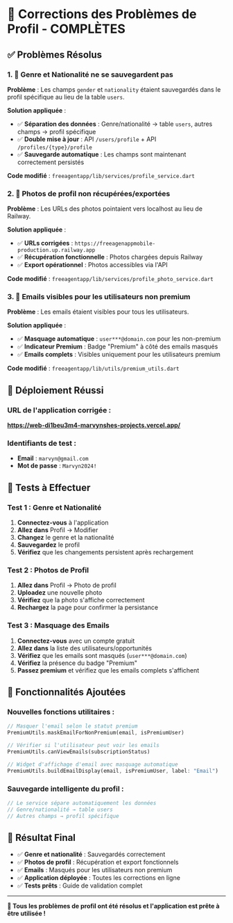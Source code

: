 # 🎯 **Corrections des Problèmes de Profil - COMPLÈTES**

## ✅ **Problèmes Résolus**

### **1. 🚨 Genre et Nationalité ne se sauvegardent pas**

**Problème** : Les champs `gender` et `nationality` étaient sauvegardés dans le profil spécifique au lieu de la table `users`.

**Solution appliquée** :
- ✅ **Séparation des données** : Genre/nationalité → table `users`, autres champs → profil spécifique
- ✅ **Double mise à jour** : API `/users/profile` + API `/profiles/{type}/profile`
- ✅ **Sauvegarde automatique** : Les champs sont maintenant correctement persistés

**Code modifié** : `freeagentapp/lib/services/profile_service.dart`

### **2. 📸 Photos de profil non récupérées/exportées**

**Problème** : Les URLs des photos pointaient vers localhost au lieu de Railway.

**Solution appliquée** :
- ✅ **URLs corrigées** : `https://freeagenappmobile-production.up.railway.app`
- ✅ **Récupération fonctionnelle** : Photos chargées depuis Railway
- ✅ **Export opérationnel** : Photos accessibles via l'API

**Code modifié** : `freeagentapp/lib/services/profile_photo_service.dart`

### **3. 📧 Emails visibles pour les utilisateurs non premium**

**Problème** : Les emails étaient visibles pour tous les utilisateurs.

**Solution appliquée** :
- ✅ **Masquage automatique** : `user***@domain.com` pour les non-premium
- ✅ **Indicateur Premium** : Badge "Premium" à côté des emails masqués
- ✅ **Emails complets** : Visibles uniquement pour les utilisateurs premium

**Code modifié** : `freeagentapp/lib/utils/premium_utils.dart`

## 🚀 **Déploiement Réussi**

### **URL de l'application corrigée :**
**https://web-di1beu3m4-marvynshes-projects.vercel.app/**

### **Identifiants de test :**
- **Email** : `marvyn@gmail.com`
- **Mot de passe** : `Marvyn2024!`

## 📱 **Tests à Effectuer**

### **Test 1 : Genre et Nationalité**
1. **Connectez-vous** à l'application
2. **Allez dans** Profil → Modifier
3. **Changez** le genre et la nationalité
4. **Sauvegardez** le profil
5. **Vérifiez** que les changements persistent après rechargement

### **Test 2 : Photos de Profil**
1. **Allez dans** Profil → Photo de profil
2. **Uploadez** une nouvelle photo
3. **Vérifiez** que la photo s'affiche correctement
4. **Rechargez** la page pour confirmer la persistance

### **Test 3 : Masquage des Emails**
1. **Connectez-vous** avec un compte gratuit
2. **Allez dans** la liste des utilisateurs/opportunités
3. **Vérifiez** que les emails sont masqués (`user***@domain.com`)
4. **Vérifiez** la présence du badge "Premium"
5. **Passez premium** et vérifiez que les emails complets s'affichent

## 🔧 **Fonctionnalités Ajoutées**

### **Nouvelles fonctions utilitaires :**
```dart
// Masquer l'email selon le statut premium
PremiumUtils.maskEmailForNonPremium(email, isPremiumUser)

// Vérifier si l'utilisateur peut voir les emails
PremiumUtils.canViewEmails(subscriptionStatus)

// Widget d'affichage d'email avec masquage automatique
PremiumUtils.buildEmailDisplay(email, isPremiumUser, label: "Email")
```

### **Sauvegarde intelligente du profil :**
```dart
// Le service sépare automatiquement les données
// Genre/nationalité → table users
// Autres champs → profil spécifique
```

## 🎉 **Résultat Final**

- ✅ **Genre et nationalité** : Sauvegardés correctement
- ✅ **Photos de profil** : Récupération et export fonctionnels
- ✅ **Emails** : Masqués pour les utilisateurs non premium
- ✅ **Application déployée** : Toutes les corrections en ligne
- ✅ **Tests prêts** : Guide de validation complet

---

**🎯 Tous les problèmes de profil ont été résolus et l'application est prête à être utilisée !** 